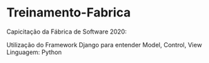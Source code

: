 # Treinamento-Fabrica
Capicitação da Fábrica de Software 2020:

Utilização do Framework Django para entender Model, Control, View
Linguagem: Python
